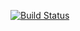 [![Build Status](https://travis-ci.org/SonarSource/sslr-squid-bridge.svg?branch=master)](https://travis-ci.org/SonarSource/sslr-squid-bridge)
